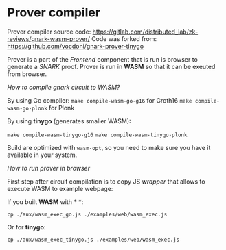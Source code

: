 # Prover compiler

Prover compiler source code: https://gitlab.com/distributed_lab/zk-reviews/gnark-wasm-prover/
Code was forked from: https://github.com/vocdoni/gnark-prover-tinygo

Prover is a part of the *Frontend* component that is run is browser to generate a *SNARK* proof. Prover is run in **WASM** so that it can be exeuted from browser.

*How to compile gnark circuit to WASM?*

By using Go compiler:
`make compile-wasm-go-g16` for Groth16 
`make compile-wasm-go-plonk` for Plonk

By using **tinygo** (generates smaller WASM):

`make compile-wasm-tinygo-g16`
`make compile-wasm-tinygo-plonk`

Build are optimized with `wasm-opt`, so you need to make sure you have it available in your system.

*How to run prover in browser*

First step after circuit compilation is to copy JS *wrapper* that allows to execute WASM to example webpage:

If you built **WASM** with *    *:

`cp ./aux/wasm_exec_go.js ./examples/web/wasm_exec.js`

Or for **tinygo**:

`cp ./aux/wasm_exec_tinygo.js ./examples/web/wasm_exec.js`

